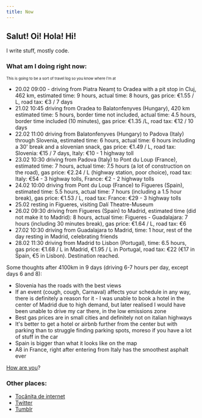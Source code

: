 ```yaml
---
title: Now
---
```


## Salut! Oi! Hola! Hi!

I write stuff, mostly code.

### What am I doing right **now**:

<sub><sup>This is going to be a sort of travel log so you know where I'm at</sup></sub>
- 20.02 09:00 - driving from Piatra Neamț to Oradea with a pit stop in Cluj, 462 km, estimated time: 9 hours, actual time: 8 hours, gas price: €1.55 / L, road tax: €3 / 7 days
- 21.02 10:45 driving from Oradea to Balatonfenyves (Hungary), 420 km estimated time: 5 hours, border time not included, actual time: 4.5 hours, border time included (10 minutes), gas price: €1.35 /L, road tax: €12 / 10 days
- 22.02 11:00 driving from Balatonfenyves (Hungary) to Padova (Italy) through Slovenia, estimated time: 6 hours, actual time: 6 hours including a 30' break and a slovenian snack, gas price: €1.49 / L, road tax: Slovenia: €15 / 7 days, Italy: €10 - 1 highway toll 
- 23.02 10:30 driving from Padova (Italy) to Pont du Loup (France), estimated time: 7 hours, actual time: 7.5 hours (a lot of construction on the road), gas price: €2.24 / L (highway station, poor choice), road tax: Italy: €54 - 3 highway tolls, France: €2 - 2 highway tolls
- 24.02 10:00 driving from Pont du Loup (France) to Figueres (Spain), estimated time: 5.5 hours, actual time: 7 hours (including a 1.5 hour break), gas price: €1.53 / L, road tax: France: €29 - 3 highway tolls
- 25.02 resting in Figueres, visiting Dalí Theatre-Museum
- 26.02 09:30 driving from Figueres (Spain) to Madrid, estimated time (did not make it to Madrid): 8 hours, actual time: Figueres - Guadalajara: 7 hours (including 30 minutes break), gas price: €1.64 / L, road tax: €6
- 27.02 10:30 driving from Guadalajara to Madrid, time: 1 hour, rest of the day resting in Madrid, celebrating friends
- 28.02 11:30 driving from Madrid to Lisbon (Portugal), time: 6.5 hours, gas price: €1.68 / L in Madrid, €1.95 / L in Portugal, road tax: €22 (€17 in Spain, €5 in Lisbon). Destination reached.

Some thoughts after 4100km in 9 days (driving 6-7 hours per day, except days 6 and 8):
- Slovenia has the roads with the best views
- If an event (cough, cough, Carnaval) affects your schedule in any way, there is definitely a reason for it - I was unable to book a hotel in the center of Madrid due to high demand, but later realised I would have been unable to drive my car there, in the low emissions zone
- Best gas prices are in small cities and definitely not on italian highways
- It's better to get a hotel or airbnb further from the center but with parking than to struggle finding parking spots, moreso if you have a lot of stuff in the car
- Spain is bigger than what it looks like on the map
- A8 in France, right after entering from Italy has the smoothest asphalt ever


[How are you](mailto:vlad@nsu.ro?subject=Hey%2C%20I%20am%20...)?

### Other places:
- [Tocănița de internet](https://tocanita.substack.com/)
- [Twitter](https://twitter.com/owltakestime/)
- [Tumblr](https://owltakestime.tumblr.com/)
